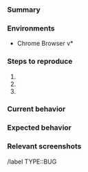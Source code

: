 ### Summary

### Environments
- Chrome Browser v*

### Steps to reproduce
1.
2.
3.

### Current behavior

### Expected behavior

### Relevant screenshots

/label TYPE::BUG
